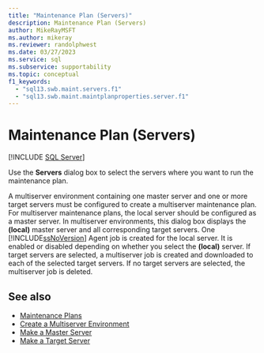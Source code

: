 ```yaml
---
title: "Maintenance Plan (Servers)"
description: Maintenance Plan (Servers)
author: MikeRayMSFT
ms.author: mikeray
ms.reviewer: randolphwest
ms.date: 03/27/2023
ms.service: sql
ms.subservice: supportability
ms.topic: conceptual
f1_keywords:
  - "sql13.swb.maint.servers.f1"
  - "sql13.swb.maint.maintplanproperties.server.f1"
---
```

# Maintenance Plan (Servers)

[!INCLUDE [SQL Server](../../includes/applies-to-version/sqlserver.md)]

Use the **Servers** dialog box to select the servers where you want to run the maintenance plan.

A multiserver environment containing one master server and one or more target servers must be configured to create a multiserver maintenance plan. For multiserver maintenance plans, the local server should be configured as a master server. In multiserver environments, this dialog box displays the **(local)** master server and all corresponding target servers. One [!INCLUDE[ssNoVersion](../../includes/ssnoversion-md.md)] Agent job is created for the local server. It is enabled or disabled depending on whether you select the **(local)** server. If target servers are selected, a multiserver job is created and downloaded to each of the selected target servers. If no target servers are selected, the multiserver job is deleted.

## See also

- [Maintenance Plans](maintenance-plans.md)
- [Create a Multiserver Environment](../../ssms/agent/create-a-multiserver-environment.md)
- [Make a Master Server](../../ssms/agent/make-a-master-server.md)
- [Make a Target Server](../../ssms/agent/make-a-target-server.md)
